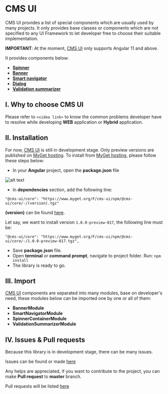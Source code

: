 # CMS UI

CMS UI provides a list of special components which are usually used by many projects.
It only provides base classes or components which are not specified to any UI Framework to let developer free to choose their suitable implementation.

**IMPORTANT**: At the moment, [CMS UI](https://github.com/redplane/cms-ui) only supports Angular 11 and above.

It provides components below:

- **[Spinner](https://cms-ui-core.netlify.app/spinner-demo)**
- **[Banner](https://cms-ui-core.netlify.app/banner-demo)**
- **[Smart navigator](https://cms-ui-core.netlify.app/smart-navigator-demo)**
- **[Dialog](https://cms-ui-core.netlify.app/dialog-demo)**
- **[Validation summarizer](https://cms-ui-core.netlify.app/validation-summarizer-demo)**

## I. Why to choose **CMS UI**

Please refer to `<video link>` to know the common problems developer have to resolve while developing **WEB** application or **Hybrid** application.

## II. Installation

For now, [CMS UI](https://github.com/redplane/cms-ui) is still in development stage. Only preview versions are published on [MyGet hosting](https://myget.org/).
To install from [MyGet hosting](https://myget.org/), please follow these steps below:

- In your **Angular** project, open the **package.json** file

![alt text][logo]

[logo]: https://i.ibb.co/wLVd3JP/step-01.png "package.json"

- In **dependencies** section, add the following line:
  
`"@cms-ui/core": "https://www.myget.org/F/cms-ui/npm/@cms-ui/core/-/(version).tgz"`

**(version)** can be found [here](https://www.myget.org/feed/cms-ui/package/npm/@cms-ui/core).

Let say, we want to install version `1.0.0-preview-017`, the following line must be:

`"@cms-ui/core": "https://www.myget.org/F/cms-ui/npm/@cms-ui/core/-/1.0.0-preview-017.tgz",`

- Save **package.json** file.
- Open **terminal** or **command prompt**, navigate to project folder. Run: `npm install`
- The library is ready to go.

## III. Import

[CMS UI](https://github.com/redplane/cms-ui) components are separated into many modules, base on developer's need, these modules below can be imported one by one or all of them:
- **BannerModule**
- **SmartNavigatorModule**
- **SpinnerContainerModule**
- **ValidationSummarizerModule**

## IV. Issues & Pull requests

Because this library is in development stage, there can be many issues.

Issues can be found or made [here](https://github.com/redplane/cms-ui/issues)

Any helps are appreciated, if you want to contribute to the project, you can make **Pull request** to **master** branch.

Pull requests will be listed [here](https://github.com/redplane/cms-ui/pulls)
